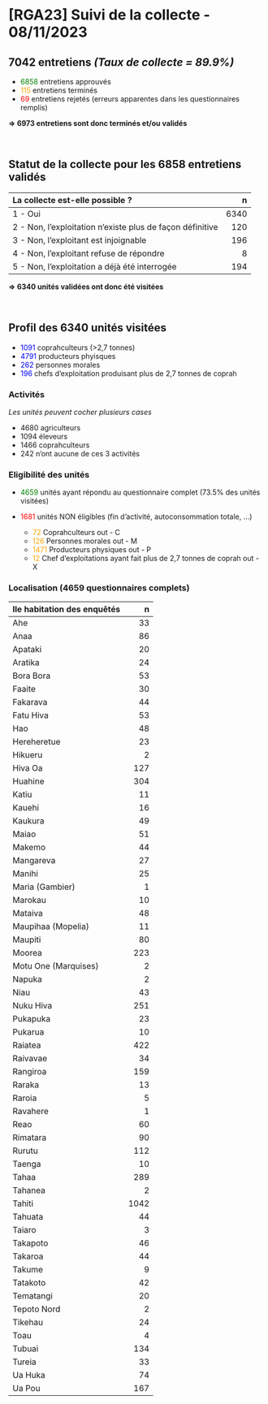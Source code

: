 # \[RGA23\] Suivi de la collecte - 08/11/2023

## 7042 entretiens *(Taux de collecte = 89.9%)*

-   <font color = "Green">6858</font> entretiens approuvés
-   <font color = "Orange">115</font> entretiens terminés
-   <font color = "Red">69</font> entretiens rejetés (erreurs apparentes
    dans les questionnaires remplis)

**=&gt; 6973 entretiens sont donc terminés et/ou validés**

<br/>

## Statut de la collecte pour les 6858 entretiens validés

<table>
<thead>
<tr class="header">
<th style="text-align: left;">La collecte est-elle possible ?</th>
<th style="text-align: right;">n</th>
</tr>
</thead>
<tbody>
<tr class="odd">
<td style="text-align: left;">1 - Oui</td>
<td style="text-align: right;">6340</td>
</tr>
<tr class="even">
<td style="text-align: left;">2 - Non, l’exploitation n’existe plus de
façon définitive</td>
<td style="text-align: right;">120</td>
</tr>
<tr class="odd">
<td style="text-align: left;">3 - Non, l’exploitant est injoignable</td>
<td style="text-align: right;">196</td>
</tr>
<tr class="even">
<td style="text-align: left;">4 - Non, l’exploitant refuse de
répondre</td>
<td style="text-align: right;">8</td>
</tr>
<tr class="odd">
<td style="text-align: left;">5 - Non, l’exploitation a déjà été
interrogée</td>
<td style="text-align: right;">194</td>
</tr>
</tbody>
</table>

**=&gt; 6340 unités validées ont donc été visitées**

<br/>

## Profil des 6340 unités visitées

-   <font color = "Blue">1091</font> coprahculteurs (&gt;2,7 tonnes)
-   <font color = "Blue">4791</font> producteurs phyisques
-   <font color = "Blue">262</font> personnes morales
-   <font color = "Blue">196</font> chefs d’exploitation produisant plus
    de 2,7 tonnes de coprah

### Activités

*Les unités peuvent cocher plusieurs cases*

-   4680 agriculteurs
-   1094 éleveurs
-   1466 coprahculteurs
-   242 n’ont aucune de ces 3 activités

### Eligibilité des unités

-   <font color = "Green">4659</font> unités ayant répondu au
    questionnaire complet (73.5% des unités visitées)

-   <font color = "Red">1681</font> unités NON éligibles (fin
    d’activité, autoconsommation totale, …)

    -   <font color = "Orange">72</font> Coprahculteurs out - C
    -   <font color = "Orange">126</font> Personnes morales out - M
    -   <font color = "Orange">1471</font> Producteurs physiques out - P
    -   <font color = "Orange">12</font> Chef d’exploitations ayant fait
        plus de 2,7 tonnes de coprah out - X

### Localisation (4659 questionnaires complets)

<table>
<thead>
<tr class="header">
<th style="text-align: left;">Ile habitation des enquêtés</th>
<th style="text-align: right;">n</th>
</tr>
</thead>
<tbody>
<tr class="odd">
<td style="text-align: left;">Ahe</td>
<td style="text-align: right;">33</td>
</tr>
<tr class="even">
<td style="text-align: left;">Anaa</td>
<td style="text-align: right;">86</td>
</tr>
<tr class="odd">
<td style="text-align: left;">Apataki</td>
<td style="text-align: right;">20</td>
</tr>
<tr class="even">
<td style="text-align: left;">Aratika</td>
<td style="text-align: right;">24</td>
</tr>
<tr class="odd">
<td style="text-align: left;">Bora Bora</td>
<td style="text-align: right;">53</td>
</tr>
<tr class="even">
<td style="text-align: left;">Faaite</td>
<td style="text-align: right;">30</td>
</tr>
<tr class="odd">
<td style="text-align: left;">Fakarava</td>
<td style="text-align: right;">44</td>
</tr>
<tr class="even">
<td style="text-align: left;">Fatu Hiva</td>
<td style="text-align: right;">53</td>
</tr>
<tr class="odd">
<td style="text-align: left;">Hao</td>
<td style="text-align: right;">48</td>
</tr>
<tr class="even">
<td style="text-align: left;">Hereheretue</td>
<td style="text-align: right;">23</td>
</tr>
<tr class="odd">
<td style="text-align: left;">Hikueru</td>
<td style="text-align: right;">2</td>
</tr>
<tr class="even">
<td style="text-align: left;">Hiva Oa</td>
<td style="text-align: right;">127</td>
</tr>
<tr class="odd">
<td style="text-align: left;">Huahine</td>
<td style="text-align: right;">304</td>
</tr>
<tr class="even">
<td style="text-align: left;">Katiu</td>
<td style="text-align: right;">11</td>
</tr>
<tr class="odd">
<td style="text-align: left;">Kauehi</td>
<td style="text-align: right;">16</td>
</tr>
<tr class="even">
<td style="text-align: left;">Kaukura</td>
<td style="text-align: right;">49</td>
</tr>
<tr class="odd">
<td style="text-align: left;">Maiao</td>
<td style="text-align: right;">51</td>
</tr>
<tr class="even">
<td style="text-align: left;">Makemo</td>
<td style="text-align: right;">44</td>
</tr>
<tr class="odd">
<td style="text-align: left;">Mangareva</td>
<td style="text-align: right;">27</td>
</tr>
<tr class="even">
<td style="text-align: left;">Manihi</td>
<td style="text-align: right;">25</td>
</tr>
<tr class="odd">
<td style="text-align: left;">Maria (Gambier)</td>
<td style="text-align: right;">1</td>
</tr>
<tr class="even">
<td style="text-align: left;">Marokau</td>
<td style="text-align: right;">10</td>
</tr>
<tr class="odd">
<td style="text-align: left;">Mataiva</td>
<td style="text-align: right;">48</td>
</tr>
<tr class="even">
<td style="text-align: left;">Maupihaa (Mopelia)</td>
<td style="text-align: right;">11</td>
</tr>
<tr class="odd">
<td style="text-align: left;">Maupiti</td>
<td style="text-align: right;">80</td>
</tr>
<tr class="even">
<td style="text-align: left;">Moorea</td>
<td style="text-align: right;">223</td>
</tr>
<tr class="odd">
<td style="text-align: left;">Motu One (Marquises)</td>
<td style="text-align: right;">2</td>
</tr>
<tr class="even">
<td style="text-align: left;">Napuka</td>
<td style="text-align: right;">2</td>
</tr>
<tr class="odd">
<td style="text-align: left;">Niau</td>
<td style="text-align: right;">43</td>
</tr>
<tr class="even">
<td style="text-align: left;">Nuku Hiva</td>
<td style="text-align: right;">251</td>
</tr>
<tr class="odd">
<td style="text-align: left;">Pukapuka</td>
<td style="text-align: right;">23</td>
</tr>
<tr class="even">
<td style="text-align: left;">Pukarua</td>
<td style="text-align: right;">10</td>
</tr>
<tr class="odd">
<td style="text-align: left;">Raiatea</td>
<td style="text-align: right;">422</td>
</tr>
<tr class="even">
<td style="text-align: left;">Raivavae</td>
<td style="text-align: right;">34</td>
</tr>
<tr class="odd">
<td style="text-align: left;">Rangiroa</td>
<td style="text-align: right;">159</td>
</tr>
<tr class="even">
<td style="text-align: left;">Raraka</td>
<td style="text-align: right;">13</td>
</tr>
<tr class="odd">
<td style="text-align: left;">Raroia</td>
<td style="text-align: right;">5</td>
</tr>
<tr class="even">
<td style="text-align: left;">Ravahere</td>
<td style="text-align: right;">1</td>
</tr>
<tr class="odd">
<td style="text-align: left;">Reao</td>
<td style="text-align: right;">60</td>
</tr>
<tr class="even">
<td style="text-align: left;">Rimatara</td>
<td style="text-align: right;">90</td>
</tr>
<tr class="odd">
<td style="text-align: left;">Rurutu</td>
<td style="text-align: right;">112</td>
</tr>
<tr class="even">
<td style="text-align: left;">Taenga</td>
<td style="text-align: right;">10</td>
</tr>
<tr class="odd">
<td style="text-align: left;">Tahaa</td>
<td style="text-align: right;">289</td>
</tr>
<tr class="even">
<td style="text-align: left;">Tahanea</td>
<td style="text-align: right;">2</td>
</tr>
<tr class="odd">
<td style="text-align: left;">Tahiti</td>
<td style="text-align: right;">1042</td>
</tr>
<tr class="even">
<td style="text-align: left;">Tahuata</td>
<td style="text-align: right;">44</td>
</tr>
<tr class="odd">
<td style="text-align: left;">Taiaro</td>
<td style="text-align: right;">3</td>
</tr>
<tr class="even">
<td style="text-align: left;">Takapoto</td>
<td style="text-align: right;">46</td>
</tr>
<tr class="odd">
<td style="text-align: left;">Takaroa</td>
<td style="text-align: right;">44</td>
</tr>
<tr class="even">
<td style="text-align: left;">Takume</td>
<td style="text-align: right;">9</td>
</tr>
<tr class="odd">
<td style="text-align: left;">Tatakoto</td>
<td style="text-align: right;">42</td>
</tr>
<tr class="even">
<td style="text-align: left;">Tematangi</td>
<td style="text-align: right;">20</td>
</tr>
<tr class="odd">
<td style="text-align: left;">Tepoto Nord</td>
<td style="text-align: right;">2</td>
</tr>
<tr class="even">
<td style="text-align: left;">Tikehau</td>
<td style="text-align: right;">24</td>
</tr>
<tr class="odd">
<td style="text-align: left;">Toau</td>
<td style="text-align: right;">4</td>
</tr>
<tr class="even">
<td style="text-align: left;">Tubuai</td>
<td style="text-align: right;">134</td>
</tr>
<tr class="odd">
<td style="text-align: left;">Tureia</td>
<td style="text-align: right;">33</td>
</tr>
<tr class="even">
<td style="text-align: left;">Ua Huka</td>
<td style="text-align: right;">74</td>
</tr>
<tr class="odd">
<td style="text-align: left;">Ua Pou</td>
<td style="text-align: right;">167</td>
</tr>
</tbody>
</table>
